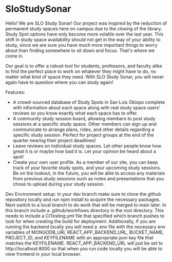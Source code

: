 # SloStudySonar

Hello! We are SLO Study Sonar!
Our project was inspired by the reduction of permanent study spaces here on campus due to the closing of the library. Study Spot options have only become more volatile over the last year. 
This shift in study space availability should not get in the way of your ability to study, since we are sure you have much more important things to worry about than finding somewhere to sit down and focus. That's where we come in.

Our goal is to offer a robust tool for students, professors, and faculty alike to find the perfect place to work on whatever they might have to do, no matter what kind of space they need. With SLO Study Sonar, you will never again have to question where you can study again!

Features:
* A crowd-sourced database of Study Spots in San Luis Obispo complete with information about each space along with real study space users' reviews so you know exactly what each space has to offer.
* A community study session board, allowing members to post study sessions at a specific study space. Other members can sign up and communicate to arrange plans, rides, and other details regarding a specific study session. Perfect for project groups at the end of the quarter nearing their project deadlines!
* Leave reviews on individual study spaces. Let other people know how great it is or maybe how bad it is. Let your opinion be heard about a spot!
* Create your own user profile. As a member of our site, you can keep track of your favorite study spots, and your upcoming study sessions. Be on the lookout, in the future, you will be able to access any materials from previous study sessions such as notes and presentations that you chose to upload during your study session.

Dev Environment setup:
In your dev branch make sure to clone the github repository locally and run npm install to acquire the necessary packages. Next switch to a local branch to do work that will be merged to main later. In this branch include a .github/workflows directory in the root directory. This needs to include a CITesting.yml file that specified which branch pushes to look for when creating the build for deployment. Additionally, if you are running the backend locally you will need a .env file with the necessary env variables of MONGODB_URI, REACT_APP_BACKEND_URL, BUCKET_NAME, PROJECT_ID, and KEYFILENAME with an appropriate json key file that matches the KEYFILENAME. REACT_APP_BACKEND_URL will just be set to http://localhost:8000 so that when you run code locally you will be able to view frontend in your local browser.